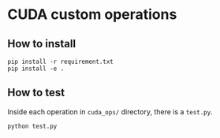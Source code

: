 CUDA custom operations
===
## How to install
```shell
pip install -r requirement.txt
pip install -e .
```

## How to test
Inside each operation in `cuda_ops/` directory, there is a `test.py`.
```shell
python test.py
```

